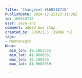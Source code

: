 ```yaml
---
Title: 'Changeset #160518715'
PublishDate: 2024-12-22T23:31:26Z
id: 160518715
user: Seva-snz
comment: added bus stop
created_by: JOSM/1.5 (19096 ru)
tags:
- Montenegro
bbox:
  min_lon: 19.1863755
  min_lat: 41.9680361
  max_lon: 19.186576
  max_lat: 41.9682959

---
```

